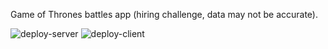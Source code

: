 Game of Thrones battles app (hiring challenge, data may not be accurate).

![deploy-server](https://github.com/lycuid/got-battles/workflows/deploy-server/badge.svg) ![deploy-client](https://github.com/lycuid/got-battles/workflows/deploy-client/badge.svg)

